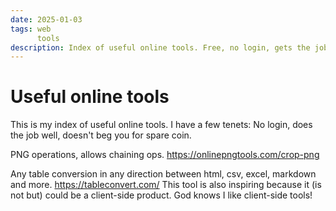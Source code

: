 ```yaml
---
date: 2025-01-03
tags: web
      tools
description: Index of useful online tools. Free, no login, gets the job done.
---
```


# Useful online tools 

This is my index of useful online tools. I have a few tenets: No login, does the job well, doesn't beg you for spare coin.

PNG operations, allows chaining ops. <https://onlinepngtools.com/crop-png>

Any table conversion in any direction between html, csv, excel, markdown and more. 
<https://tableconvert.com/> This tool is also inspiring because it (is not but) could be a client-side product. God knows I like client-side tools!
